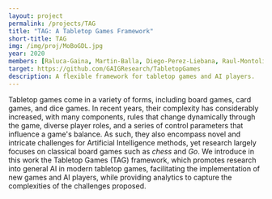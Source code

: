 ```yaml
---
layout: project
permalink: /projects/TAG
title: "TAG: A Tabletop Games Framework"
short-title: TAG
img: /img/proj/MoBoGDL.jpg
year: 2020
members: [Raluca-Gaina, Martin-Balla, Diego-Perez-Liebana, Raul-Montoliu, Alexander-Dockhorn]
target: https://github.com/GAIGResearch/TabletopGames
description: A flexible framework for tabletop games and AI players.
---
```


Tabletop games come in a variety of forms, including board games, card games, and dice games. In recent years, their complexity has considerably increased, with many components, rules that change dynamically through the game, diverse player roles, and a series of control parameters that influence a game's balance. As such, they also encompass novel and intricate challenges for Artificial Intelligence methods, yet research largely focuses on classical board games such as _chess_ and _Go_. We introduce in this work the Tabletop Games (TAG) framework, which promotes research into general AI in modern tabletop games, facilitating the implementation of new games and AI players, while providing analytics to capture the complexities of the challenges proposed. 

